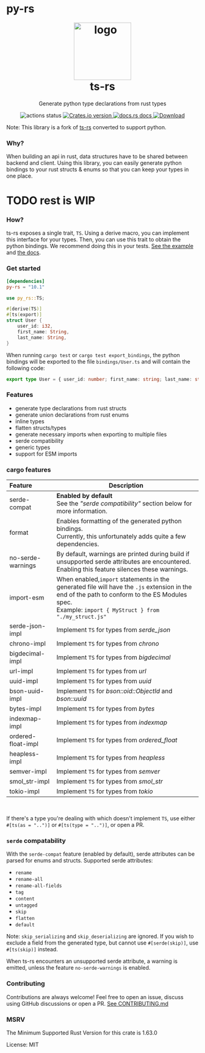 # py-rs

<h1 align="center" style="padding-top: 0; margin-top: 0;">
<img width="150px" src="https://raw.githubusercontent.com/Aleph-Alpha/ts-rs/main/logo.png" alt="logo">
<br/>
ts-rs
</h1>
<p align="center">
Generate python type declarations from rust types
</p>

<div align="center">
<!-- Github Actions -->
<img src="https://img.shields.io/github/actions/workflow/status/Aleph-Alpha/ts-rs/test.yml?branch=main" alt="actions status" />
<a href="https://crates.io/crates/ts-rs">
<img src="https://img.shields.io/crates/v/ts-rs.svg?style=flat-square"
alt="Crates.io version" />
</a>
<a href="https://docs.rs/ts-rs">
<img src="https://img.shields.io/badge/docs-latest-blue.svg?style=flat-square"
alt="docs.rs docs" />
</a>
<a href="https://crates.io/crates/ts-rs">
<img src="https://img.shields.io/crates/d/ts-rs.svg?style=flat-square"
alt="Download" />
</a>
</div>

Note: This library is a fork of [ts-rs](https://github.com/Aleph-Alpha/ts-rs)
converted to support python.

### Why?

When building an api in rust, data structures have to be shared between backend
and client. Using this library, you can easily generate python bindings to your
rust structs & enums so that you can keep your types in one place.

# TODO rest is WIP

### How?

ts-rs exposes a single trait, `TS`. Using a derive macro, you can implement this
interface for your types. Then, you can use this trait to obtain the python
bindings. We recommend doing this in your tests.
[See the example](https://github.com/Aleph-Alpha/ts-rs/blob/main/example/src/lib.rs)
and [the docs](https://docs.rs/ts-rs/latest/ts_rs/).

### Get started

```toml
[dependencies]
py-rs = "10.1"
```

```rust
use py_rs::TS;

#[derive(TS)]
#[ts(export)]
struct User {
    user_id: i32,
    first_name: String,
    last_name: String,
}
```

When running `cargo test` or `cargo test export_bindings`, the python bindings
will be exported to the file `bindings/User.ts` and will contain the following
code:

```ts
export type User = { user_id: number; first_name: string; last_name: string };
```

### Features

- generate type declarations from rust structs
- generate union declarations from rust enums
- inline types
- flatten structs/types
- generate necessary imports when exporting to multiple files
- serde compatibility
- generic types
- support for ESM imports

### cargo features

| **Feature**        | **Description**                                                                                                                                                                                           |
| :----------------- | --------------------------------------------------------------------------------------------------------------------------------------------------------------------------------------------------------- |
| serde-compat       | **Enabled by default** <br/>See the _"serde compatibility"_ section below for more information.                                                                                                           |
| format             | Enables formatting of the generated python bindings. <br/>Currently, this unfortunately adds quite a few dependencies.                                                                                    |
| no-serde-warnings  | By default, warnings are printed during build if unsupported serde attributes are encountered. <br/>Enabling this feature silences these warnings.                                                        |
| import-esm         | When enabled,`import` statements in the generated file will have the `.js` extension in the end of the path to conform to the ES Modules spec. <br/> Example: `import { MyStruct } from "./my_struct.js"` |
| serde-json-impl    | Implement `TS` for types from _serde_json_                                                                                                                                                                |
| chrono-impl        | Implement `TS` for types from _chrono_                                                                                                                                                                    |
| bigdecimal-impl    | Implement `TS` for types from _bigdecimal_                                                                                                                                                                |
| url-impl           | Implement `TS` for types from _url_                                                                                                                                                                       |
| uuid-impl          | Implement `TS` for types from _uuid_                                                                                                                                                                      |
| bson-uuid-impl     | Implement `TS` for _bson::oid::ObjectId_ and _bson::uuid_                                                                                                                                                 |
| bytes-impl         | Implement `TS` for types from _bytes_                                                                                                                                                                     |
| indexmap-impl      | Implement `TS` for types from _indexmap_                                                                                                                                                                  |
| ordered-float-impl | Implement `TS` for types from _ordered_float_                                                                                                                                                             |
| heapless-impl      | Implement `TS` for types from _heapless_                                                                                                                                                                  |
| semver-impl        | Implement `TS` for types from _semver_                                                                                                                                                                    |
| smol_str-impl      | Implement `TS` for types from _smol_str_                                                                                                                                                                  |
| tokio-impl         | Implement `TS` for types from _tokio_                                                                                                                                                                     |

<br/>

If there's a type you're dealing with which doesn't implement `TS`, use either
`#[ts(as = "..")]` or `#[ts(type = "..")]`, or open a PR.

### `serde` compatability

With the `serde-compat` feature (enabled by default), serde attributes can be
parsed for enums and structs. Supported serde attributes:

- `rename`
- `rename-all`
- `rename-all-fields`
- `tag`
- `content`
- `untagged`
- `skip`
- `flatten`
- `default`

Note: `skip_serializing` and `skip_deserializing` are ignored. If you wish to
exclude a field from the generated type, but cannot use `#[serde(skip)]`, use
`#[ts(skip)]` instead.

When ts-rs encounters an unsupported serde attribute, a warning is emitted,
unless the feature `no-serde-warnings` is enabled.

### Contributing

Contributions are always welcome! Feel free to open an issue, discuss using
GitHub discussions or open a PR.
[See CONTRIBUTING.md](https://github.com/Aleph-Alpha/ts-rs/blob/main/CONTRIBUTING.md)

### MSRV

The Minimum Supported Rust Version for this crate is 1.63.0

License: MIT
